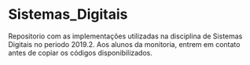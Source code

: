 # Sistemas_Digitais
Repositorio com as implementações utilizadas na disciplina de Sistemas Digitais no periodo 2019.2. Aos alunos da monitoria, entrem em contato antes de copiar os códigos disponibilizados. 
